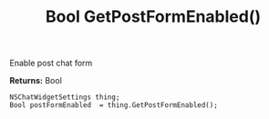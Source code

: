 ﻿---
uid: crmscript_ref_NSChatWidgetSettings_GetPostFormEnabled
title: Bool GetPostFormEnabled()
intellisense: NSChatWidgetSettings.GetPostFormEnabled
keywords: NSChatWidgetSettings, GetPostFormEnabled
so.topic: reference
---

Enable post chat form

**Returns:** Bool


```crmscript
NSChatWidgetSettings thing;
Bool postFormEnabled  = thing.GetPostFormEnabled();
```


